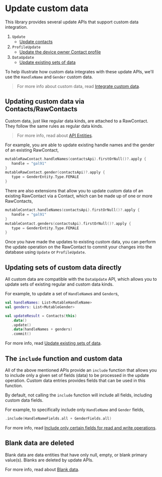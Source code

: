 # Update custom data

This library provides several update APIs that support custom data integration.

1. `Update`
    - [Update contacts](/docs/update-contacts.md)
2. `ProfileUpdate`
    - [Update the device owner Contact profile](/docs/profile/update-profile.md)
3. `DataUpdate`
    - [Update existing sets of data](/docs/data/update-data-sets.md)

To help illustrate how custom data integrates with these update APIs, we'll use the `HandleName`
and `Gender` custom data.

> For more info about custom data, read [Integrate custom data](/docs/customdata/integrate-custom-data.mdom-data.md).

## Updating custom data via Contacts/RawContacts

Custom data, just like regular data kinds, are attached to a RawContact. They follow the same rules
as regular data kinds.

> For more info, read about [API Entities](/docs/entities/about-api-entities.md).

For example, you are able to update existing handle names and the gender of an existing RawContact,

```kotlin
mutableRawContact.handleNames(contactsApi).firstOrNull()?.apply {
   handle = "gal91"
}
mutableRawContact.gender(contactsApi)?.apply {
   type = GenderEntity.Type.FEMALE
}
```

There are also extensions that allow you to update custom data of an existing RawContact via a 
Contact, which can be made up of one or more RawContacts,

```kotlin
mutableContact.handleNames(contactsApi).firstOrNull()?.apply {
   handle = "gal91"
}
mutableContact.genders(contactsApi).firstOrNull()?.apply {
   type = GenderEntity.Type.FEMALE
}
```

Once you have made the updates to existing custom data, you can perform the update operation on the 
RawContact to commit your changes into the database using `Update` or `ProfileUpdate`.

## Updating sets of custom data directly

All custom data are compatible with the `DataUpdate` API, which allows you to update sets of 
existing regular and custom data kinds.

For example, to update a set of `HandleName`s and `Gender`s,

```kotlin
val handleNames: List<MutableHandleName>
val genders: List<MutableGender>

val updateResult = Contacts(this)
   .data()
   .update()
   .data(handleNames + genders)
   .commit()
```

For more info, read [Update existing sets of data](/docs/data/update-data-sets.md).

## The `include` function and custom data

All of the above mentioned APIs provide an `include` function that allows you to include only a
given set of fields (data) to be processed in the update operation. Custom data entries provides
fields that can be used in this function.

By default, not calling the `include` function will include all fields, including custom data fields.

For example, to specifically include only `HandleName` and `Gender` fields,

```kotlin
.include(HandleNameFields.all + GenderFields.all)
```

For more info, read [Include only certain fields for read and write operations](/docs/entities/include-only-desired-data.md).

## Blank data are deleted

Blank data are data entities that have only null, empty, or blank primary value(s). Blanks are
deleted by update APIs.

For more info, read about [Blank data](/docs/entities/about-blank-data.md).
